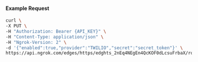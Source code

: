 <!-- Code generated for API Clients. DO NOT EDIT. -->

#### Example Request

```bash
curl \
-X PUT \
-H "Authorization: Bearer {API_KEY}" \
-H "Content-Type: application/json" \
-H "Ngrok-Version: 2" \
-d '{"enabled":true,"provider":"TWILIO","secret":"secret_token"}' \
https://api.ngrok.com/edges/https/edghts_2nEq4NEgEn4QcKOF0dLcsuFrbaX/routes/edghtsrt_2nEq4Qvk63XsI72P6xWRUzlm7Hl/webhook_verification
```
